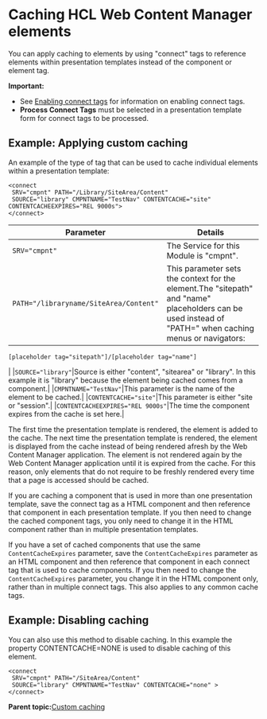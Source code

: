 # Caching HCL Web Content Manager elements

You can apply caching to elements by using "connect" tags to reference elements within presentation templates instead of the component or element tag.

**Important:**

-   See [Enabling connect tags](wcm_config_connect.md) for information on enabling connect tags.
-   **Process Connect Tags** must be selected in a presentation template form for connect tags to be processed.

## Example: Applying custom caching

An example of the type of tag that can be used to cache individual elements within a presentation template:

```
<connect
 SRV="cmpnt" PATH="/Library/SiteArea/Content"
 SOURCE="library" CMPNTNAME="TestNav" CONTENTCACHE="site" CONTENTCACHEEXPIRES="REL 9000s">
</connect>
```

|Parameter|Details|
|---------|-------|
|`SRV="cmpnt"`|The Service for this Module is "cmpnt".|
|`PATH="/libraryname/SiteArea/Content"`|This parameter sets the context for the element.The "sitepath" and "name" placeholders can be used instead of "PATH=" when caching menus or navigators:

```
[placeholder tag="sitepath"]/[placeholder tag="name"]
```

|
|`SOURCE="library"`|Source is either "content", "sitearea" or "library". In this example it is "library" because the element being cached comes from a component.|
|`CMPNTNAME="TestNav"`|This parameter is the name of the element to be cached.|
|`CONTENTCACHE="site"`|This parameter is either "site or "session".|
|`CONTENTCACHEEXPIRES="REL 9000s"`|The time the component expires from the cache is set here.|

The first time the presentation template is rendered, the element is added to the cache. The next time the presentation template is rendered, the element is displayed from the cache instead of being rendered afresh by the Web Content Manager application. The element is not rendered again by the Web Content Manager application until it is expired from the cache. For this reason, only elements that do not require to be freshly rendered every time that a page is accessed should be cached.

If you are caching a component that is used in more than one presentation template, save the connect tag as a HTML component and then reference that component in each presentation template. If you then need to change the cached component tags, you only need to change it in the HTML component rather than in multiple presentation templates.

If you have a set of cached components that use the same `ContentCacheExpires` parameter, save the `ContentCacheExpires` parameter as an HTML component and then reference that component in each connect tag that is used to cache components. If you then need to change the `ContentCacheExpires` parameter, you change it in the HTML component only, rather than in multiple connect tags. This also applies to any common cache tags.

## Example: Disabling caching

You can also use this method to disable caching. In this example the property CONTENTCACHE=NONE is used to disable caching of this element.

```
<connect
 SRV="cmpnt" PATH="/SiteArea/Content"
 SOURCE="library" CMPNTNAME="TestNav" CONTENTCACHE="none" >
</connect>
```

**Parent topic:**[Custom caching](../wcm/wcm_dev_caching.md)

